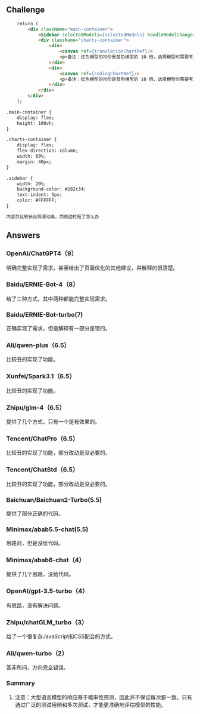 ## Challenge

```html
	return (
        <div className="main-container">
            <Sidebar selectedModels={selectedModels} handleModelChange={handleModelChange}/>
            <div className="charts-container">
                <div>
                    <canvas ref={translationChartRef}/>
                    <p>备注：红色模型的均价是蓝色模型的 10 倍，选择模型时需要考虑到价格因素</p>
                </div>
                <div>
                    <canvas ref={codingChartRef}/>
                    <p>备注：红色模型的均价是蓝色模型的 10 倍，选择模型时需要考虑到价格因素</p>
                </div>
            </div>
        </div>
    );

.main-container {
    display: flex;
    height: 100vh;
}

.charts-container {
    display: flex;
    flex-direction: column;
    width: 60%;
    margin: 40px;
}

.sidebar {
    width: 20%;
    background-color: #282c34;
    text-indent: 5px;
    color: #FFFFFF;
}

内容页比较长出现滚动条，而侧边栏短了怎么办


```

## Answers
### OpenAI/ChatGPT4（9）
明确完整实现了需求，甚至给出了页面优化的其他建议，并解释的很清楚。

### Baidu/ERNIE-Bot-4（8）
给了三种方式，其中两种都能完整实现需求。

### Baidu/ERNIE-Bot-turbo(7)
正确实现了需求，但是解释有一部分是错的。

### Ali/qwen-plus（6.5）
比较丑的实现了功能。

### Xunfei/Spark3.1（6.5）
比较丑的实现了功能。

### Zhipu/glm-4（6.5）
提供了几个方式，只有一个是有效果的。

### Tencent/ChatPro（6.5）
比较丑的实现了功能，部分改动是没必要的。

### Tencent/ChatStd（6.5）
比较丑的实现了功能，部分改动是没必要的。

### Baichuan/Baichuan2-Turbo(5.5)
提供了部分正确的代码。

### Minimax/abab5.5-chat(5.5)
思路对，但是没给代码。

### Minimax/abab6-chat（4）
提供了几个思路，没给代码。

### OpenAI/gpt-3.5-turbo（4）
有思路，没有解决问题。

### Zhipu/chatGLM_turbo（3）
给了一个很复杂JavaScript和CSS配合的方式。

### Ali/qwen-turbo（2）
答非所问，方向完全错误。

### Summary
1. 注意：大型语言模型的响应基于概率性预测，因此并不保证每次都一致。只有通过广泛的测试用例和多次测试，才能更准确地评估模型的性能。
